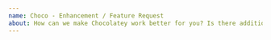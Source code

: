 ```yaml
---
name: Choco - Enhancement / Feature Request
about: How can we make Chocolatey work better for you? Is there additional functionality you would love us to consider?
---
```


<!--
Please observe https://github.com/chocolatey/choco/blob/master/CONTRIBUTING.md guidelines prior to creating your issue.

NOTE: Keep in mind we have an etiquette regarding communication that we expect folks to observe when they are looking for support in the Chocolatey community. https://github.com/chocolatey/choco/blob/master/README.md#etiquette-regarding-communication
-->

